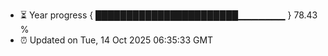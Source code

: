 - ⏳ Year progress { ███████████████████████▁▁▁▁▁▁▁ } 78.43 %
- ⏰ Updated on Tue, 14 Oct 2025 06:35:33 GMT

